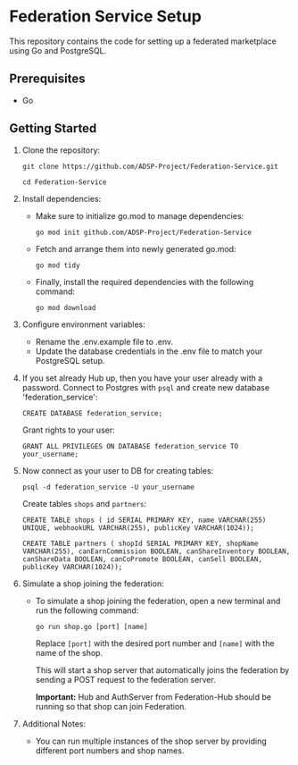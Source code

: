 # Federation Service Setup

This repository contains the code for setting up a federated marketplace using Go and PostgreSQL.

## Prerequisites

- Go

## Getting Started

1. Clone the repository:

   `git clone https://github.com/ADSP-Project/Federation-Service.git`

   `cd Federation-Service`

2. Install dependencies:

   - Make sure to initialize go.mod to manage dependencies:
   
      `go mod init github.com/ADSP-Project/Federation-Service`

   - Fetch and arrange them into newly generated go.mod:
   
      `go mod tidy`

   - Finally, install the required dependencies with the following command:
   
      `go mod download`


3. Configure environment variables:

   - Rename the .env.example file to .env.
   - Update the database credentials in the .env file to match your PostgreSQL setup.

4. If you set already Hub up, then you have your user already with a password. Connect to Postgres with `psql` and create new database 'federation_service':

      `CREATE DATABASE federation_service;`
   
   Grant rights to your user:

      `GRANT ALL PRIVILEGES ON DATABASE federation_service TO your_username;`

5. Now connect as your user to DB for creating tables:
   
      `psql -d federation_service -U your_username`

   Create tables `shops` and `partners`:

      `CREATE TABLE shops ( id SERIAL PRIMARY KEY, name VARCHAR(255) UNIQUE, webhookURL VARCHAR(255), publicKey VARCHAR(1024));`

      `CREATE TABLE partners ( shopId SERIAL PRIMARY KEY, shopName VARCHAR(255), canEarnCommission BOOLEAN, canShareInventory BOOLEAN, canShareData BOOLEAN, canCoPromote BOOLEAN, canSell BOOLEAN, publicKey VARCHAR(1024));`

6. Simulate a shop joining the federation:
   - To simulate a shop joining the federation, open a new terminal and run the following command:

     `go run shop.go [port] [name]`

     Replace `[port]` with the desired port number and `[name]` with the name of the shop.

     This will start a shop server that automatically joins the federation by sending a POST request to the federation server.

     **Important:** Hub and AuthServer from Federation-Hub should be running so that shop can join Federation.

7. Additional Notes:
   - You can run multiple instances of the shop server by providing different port numbers and shop names.
